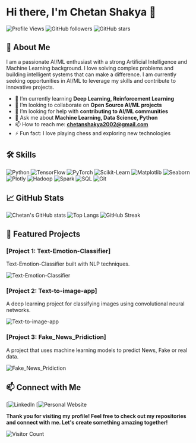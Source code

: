 # Hi there, I'm Chetan Shakya 👋

![Profile Views](https://komarev.com/ghpvc/?username=chetanstark3000&color=blueviolet) ![GitHub followers](https://img.shields.io/github/followers/chetanstark3000?label=Follow&style=social) ![GitHub stars](https://img.shields.io/github/stars/chetanstark3000?label=Stars&style=social)

## 🚀 About Me

I am a passionate AI/ML enthusiast with a strong Artificial Intelligence and Machine Learning background. I love solving complex problems and building intelligent systems that can make a difference. I am currently seeking opportunities in AI/ML to leverage my skills and contribute to innovative projects.

- 🌱 I’m currently learning **Deep Learning, Reinforcement Learning**
- 👯 I’m looking to collaborate on **Open Source AI/ML projects**
- 🤔 I’m looking for help with **contributing to AI/ML communities**
- 💬 Ask me about **Machine Learning, Data Science, Python**
- 📫 How to reach me: **chetanshakya2002@gmail.com**
- ⚡ Fun fact: I love playing chess and exploring new technologies

## 🛠️ Skills

![Python](https://img.shields.io/badge/Python-3776AB?style=for-the-badge&logo=python&logoColor=white)
![TensorFlow](https://img.shields.io/badge/TensorFlow-FF6F00?style=for-the-badge&logo=tensorflow&logoColor=white)
![PyTorch](https://img.shields.io/badge/PyTorch-EE4C2C?style=for-the-badge&logo=pytorch&logoColor=white)
![Scikit-Learn](https://img.shields.io/badge/Scikit--Learn-F7931E?style=for-the-badge&logo=scikit-learn&logoColor=white)
![Matplotlib](https://img.shields.io/badge/Matplotlib-007ACC?style=for-the-badge&logo=matplotlib&logoColor=white)
![Seaborn](https://img.shields.io/badge/Seaborn-3776AB?style=for-the-badge&logo=python&logoColor=white)
![Plotly](https://img.shields.io/badge/Plotly-3F4F75?style=for-the-badge&logo=plotly&logoColor=white)
![Hadoop](https://img.shields.io/badge/Hadoop-66CCFF?style=for-the-badge&logo=apache-hadoop&logoColor=black)
![Spark](https://img.shields.io/badge/Spark-E25A1C?style=for-the-badge&logo=apache-spark&logoColor=white)
![SQL](https://img.shields.io/badge/SQL-4479A1?style=for-the-badge&logo=postgresql&logoColor=white)
![Git](https://img.shields.io/badge/Git-F05032?style=for-the-badge&logo=git&logoColor=white)

## 📈 GitHub Stats

![Chetan's GitHub stats](https://github-readme-stats.vercel.app/api?username=chetanstark3000&show_icons=true&theme=radical)
![Top Langs](https://github-readme-stats.vercel.app/api/top-langs/?username=chetanstark3000&layout=compact&theme=radical)
![GitHub Streak](https://github-readme-streak-stats.herokuapp.com/?user=chetanstark3000&theme=radical)

## 🌟 Featured Projects

### [Project 1: Text-Emotion-Classifier]
Text-Emotion-Classifier built with NLP techniques.

![Text-Emotion-Classifier](https://github.com/chetanstark3000/Text-Emotion-Classifier)

### [Project 2: Text-to-image-app]
A deep learning project for classifying images using convolutional neural networks.

![Text-to-image-app](https://github.com/chetanstark3000/text-to-image-app)

### [Project 3: Fake_News_Pridiction]
A project that uses machine learning models to predict News, Fake or real data.

![Fake_News_Pridiction](https://github.com/chetanstark3000/Fake_News_Pridiction)

## 📫 Connect with Me

[![LinkedIn](linkedin.com/in/chetan-shakya-212763291)
[![Personal Website](https://bold.pro/my/chetan-ai-250207145049)


**Thank you for visiting my profile! Feel free to check out my repositories and connect with me. Let's create something amazing together!**

![Visitor Count](https://profile-counter.glitch.me/chetanstark3000/count.svg)
